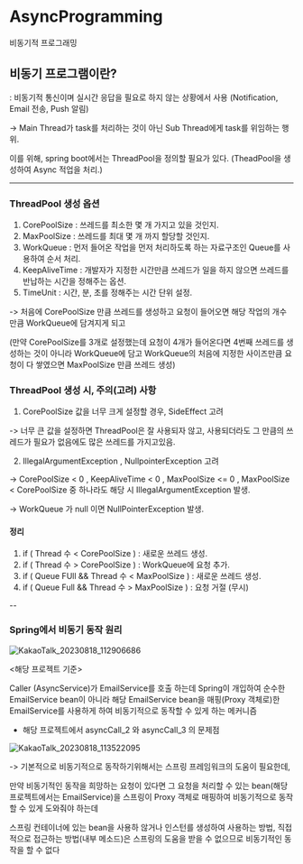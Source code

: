# AsyncProgramming
비동기적 프로그래밍

## 비동기 프로그램이란?

: 비동기적 통신이며 실시간 응답을 필요로 하지 않는 상황에서 사용 (Notification, Email 전송, Push 알림)

-> Main Thread가 task를 처리하는 것이 아닌 Sub Thread에게 task를 위임하는 행위.

이를 위해, spring boot에서는 ThreadPool을 정의할 필요가 있다. (TheadPool을 생성하여 Async 적업을 처리.)

---
### ThreadPool 생성 옵션 

1. CorePoolSize : 쓰레드를 최소한 몇 개 가지고 있을 것인지.
2. MaxPoolSize : 쓰레드를 최대 몇 개 까지 할당할 것인지.
3. WorkQueue : 먼저 들어온 작업을 먼저 처리하도록 하는 자료구조인 Queue를 사용하여 순서 처리.
4. KeepAliveTime : 개발자가 지정한 시간만큼 쓰레드가 일을 하지 않으면 쓰레드를 반납하는 시간을 정해주는 옵션.
5. TimeUnit : 시간, 분, 초를 정해주는 시간 단위 설정.

-> 처음에 CorePoolSize 만큼 쓰레드를 생성하고 요청이 들어오면 해당 작업의 개수만큼 WorkQueue에 담겨지게 되고

(만약 CorePoolSize를 3개로 설정했는데 요청이 4개가 들어온다면 4번째 쓰레드를 생성하는 것이 아니라 WorkQueue에 담고 WorkQueue의 처음에 지정한 사이즈만큼 요청이 다 쌓였으면 MaxPoolSize 만큼 쓰레드 생성)

### ThreadPool 생성 시, 주의(고려) 사항

1. CorePoolSize 값을 너무 크게 설정할 경우, SideEffect 고려

-> 너무 큰 값을 설정하면 ThreadPool은 잘 사용되자 않고, 사용되더라도 그 만큼의 쓰레드가 필요가 없음에도 많은 쓰레드를 가지고있음.

2. IllegalArgumentException , NullpointerException 고려

-> CorePoolSize < 0 , KeepAliveTime < 0 , MaxPoolSize <= 0 , MaxPoolSize < CorePoolSize 중 하나라도 해당 시 IllegalArgumentException 발생.

-> WorkQueue 가 null 이면 NullPointerException 발생. 




#### 정리
1. if ( Thread 수 < CorePoolSize ) : 새로운 쓰레드 생성.
2. if ( Thread 수 > CorePoolSize ) : WorkQueue에 요청 추가.
3. if ( Queue FUll && Thread 수 < MaxPoolSize ) : 새로운 쓰레드 생성.
4. if ( Queue Full && Thread 수 > MaxPoolSize ) : 요청 거절 (무시)

--
### Spring에서 비동기 동작 원리

![KakaoTalk_20230818_112906686](https://github.com/htkwon/AsyncProgramming/assets/117131575/0fa2de78-7e68-40e4-bacf-7da1e9103f35)

<해당 프로젝트 기준>

Caller (AsyncService)가 EmailService를 호출 하는데 Spring이 개입하여 순수한 EmailService bean이 아니라 해당 EmailService bean을 매핑(Proxy 객체로)한 EmailService를 사용하게 하여 비동기적으로 동작할 수 있게 하는 메커니즘 




- 해당 프로젝트에서 asyncCall_2 와 asyncCall_3 의 문제점

![KakaoTalk_20230818_113522095](https://github.com/htkwon/AsyncProgramming/assets/117131575/a7886060-88c9-4ac0-a3af-41dd0e879b8d)


-> 기본적으로 비동기적으로 동작하기위해서는 스프링 프레임워크의 도움이 필요한데,

만약 비동기적인 동작을 희망하는 요청이 있다면 그 요청을 처리할 수 있는 bean(해당 프로젝트에서는 EmailService)을 스프링이 Proxy 객체로 매핑하여 비동기적으로 동작할 수 있게 도와줘야 하는데

스프링 컨테이너에 있는 bean을 사용하 않거나 인스턴를 생성하여 사용하는 방법, 직접적으로 접근하는 방법(내부 메소드)은 스프링의 도움을 받을 수 없으므로 비동기적인 동작을 할 수 없다



